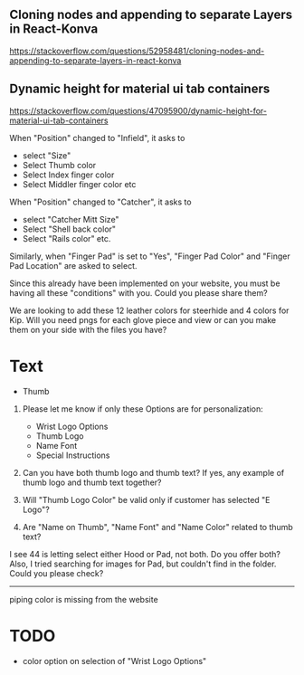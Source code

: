 ## Cloning nodes and appending to separate Layers in React-Konva
https://stackoverflow.com/questions/52958481/cloning-nodes-and-appending-to-separate-layers-in-react-konva

## Dynamic height for material ui tab containers
https://stackoverflow.com/questions/47095900/dynamic-height-for-material-ui-tab-containers

When "Position" changed to "Infield", it asks to 
- select "Size"
- Select Thumb color
- Select Index finger color
- Select Middler finger color etc

When "Position" changed to "Catcher", it asks to 
- select "Catcher Mitt Size"
- Select "Shell back color"
- Select "Rails color" etc.

Similarly, when "Finger Pad" is set to "Yes", "Finger Pad Color" and "Finger Pad Location" are asked to select.

Since this already have been implemented on your website, you must be having all these "conditions" with you.
Could you please share them? 


We are looking to add these 12 leather colors for steerhide and 4 colors for Kip. Will you need pngs for each glove piece and view or can you make them on your side with the files you have?

# Text
- Thumb



1. Please let me know if only these Options are for personalization:
   - Wrist Logo Options
   - Thumb Logo
   - Name Font
   - Special Instructions


2. Can you have both thumb logo and thumb text? If yes, any example of thumb logo and thumb text together?

3. Will "Thumb Logo Color" be valid only if customer has selected "E Logo"?

4. Are "Name on Thumb", "Name Font" and "Name Color" related to thumb text?


I see 44 is letting select either Hood or Pad, not both. Do you offer both?
Also, I tried searching for images for Pad, but couldn't find in the folder. Could you please check?


-----------
piping color is missing from the website



# TODO
- color option on selection of "Wrist Logo Options"

